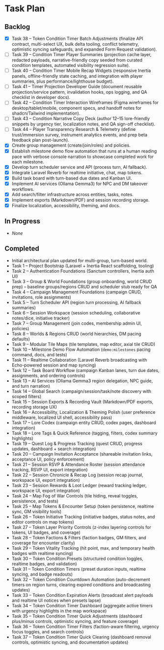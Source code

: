 # Task Plan

## Backlog
- [x] Task 38 – Token Condition Timer Batch Adjustments (finalize API contract, multi-select UX, bulk delta tooling, conflict telemetry, optimistic syncing safeguards, and expanded Form Request validation).
- [ ] Task 39 – Condition Timer Player Summaries (projection cache layer, redacted payloads, narrative-friendly copy seeded from curated condition templates, automated visibility regression suite).
- [ ] Task 40 – Condition Timer Mobile Recap Widgets (responsive Inertia panels, offline-friendly state caching, and integration with player summaries, plus performance/lighthouse budget).
- [ ] Task 41 – Timer Projection Developer Guide (document reusable projection/service pattern, invalidation hooks, ops logging, and QA checklist in developer docs).
- [ ] Task 42 – Condition Timer Interaction Wireframes (Figma wireframes for desktop/tablet/mobile, component specs, and handoff notes for shadcn/Tailwind implementation).
- [ ] Task 43 – Condition Narrative Copy Deck (author 12–15 lore-friendly snippets by urgency tier, localization notes, and QA sign-off checklist).
- [ ] Task 44 – Player Transparency Research & Telemetry (define trust/immersion survey, instrument analytics events, and prep beta feedback plan post-launch).
- [x] Create group management (create/join/roles) and policies.
- [x] Establish milestone demo flow automation that runs at a human reading pace with verbose console narration to showcase completed work for each milestone.
- [x] Develop turn scheduler service and API (process turn, AI fallback).
- [x] Integrate Laravel Reverb for realtime initiative, chat, map tokens.
- [x] Build task board with turn-based due dates and Kanban UI.
- [x] Implement AI services (Ollama Gemma3) for NPC and DM takeover workflows.
- [x] Add search/filter infrastructure across entities, tasks, notes.
- [x] Implement exports (Markdown/PDF) and session recording storage.
- [x] Finalize localization, accessibility, theming, and docs.
## In Progress
- _None_

## Completed
- Initial architectural plan updated for multi-group, turn-based world.
- Task 1 – Project Bootstrap (Laravel + Inertia React scaffolding, tooling)
- Task 2 – Authentication Foundations (Sanctum controllers, Inertia auth UI)
- Task 3 – Group & World Foundations (group onboarding, world CRUD prep) – baseline groups/regions CRUD and scheduler stub ready for QA
- Task 4 – Campaign Management Foundations (campaign CRUD, invitations, role assignments)
- Task 5 – Turn Scheduler API (region turn processing, AI fallback summaries)
- Task 6 – Session Workspace (session scheduling, collaborative notes/dice, initiative tracker)
- Task 7 – Group Management (join codes, membership admin UI, policies)
- Task 8 – Worlds & Regions CRUD (world hierarchies, DM pacing defaults)
- Task 9 – Modular Tile Maps (tile templates, map editor, axial tile CRUD)
- Task 10 – Milestone Demo Flow Automation (`demo:milestones` pacing command, docs, and tests)
- Task 11 – Realtime Collaboration (Laravel Reverb broadcasting with Echo-powered session and map syncing)
- Task 12 – Task Board Workflow (campaign Kanban lanes, turn due dates, assignments, and ordering controls)
- Task 13 – AI Services (Ollama Gemma3 region delegation, NPC guide, and turn narration)
- Task 14 – Global Search (campaign/session/task/note discovery with scoped filters)
- Task 15 – Session Exports & Recording Vault (Markdown/PDF exports, recording storage UX)
- Task 16 – Accessibility, Localization & Theming Polish (user preference middleware, localized UI shell, accessibility pass)
- Task 17 – Lore Codex (campaign entity CRUD, codex pages, dashboard integration)
- Task 18 – Lore Tags & Quick Reference (tagging, filters, codex summary highlights)
- Task 19 – Quest Log & Progress Tracking (quest CRUD, progress updates, dashboard + search integration)
- Task 20 – Campaign Invitation Acceptance (shareable invitation links, acceptance UI, policy enforcement)
- Task 21 – Session RSVP & Attendance Roster (session attendance tracking, RSVP UI, export integration)
- Task 22 – Session Chronicle & Recap Log (session recap journal, workspace UI, export integration)
- Task 23 – Session Rewards & Loot Ledger (reward tracking ledger, workspace UI, export integration)
- Task 24 – Map Fog of War Controls (tile hiding, reveal toggles, persistence, and tests)
- Task 25 – Map Tokens & Encounter Setup (token persistence, realtime sync, GM visibility tools)
- Task 26 – Token Initiative Tracking (initiative badges, status notes, and editor controls on map tokens)
- Task 27 – Token Layer Priority Controls (z-index layering controls for tokens, UI badges, and coverage)
- Task 28 – Token Factions & Filters (faction badges, GM filters, and coverage for encounter clarity)
- Task 29 – Token Vitality Tracking (hit point, max, and temporary health badges with realtime syncing)
- Task 30 – Token Condition Presets (structured condition toggles, realtime badges, and validation)
- Task 31 – Token Condition Timers (preset duration inputs, realtime syncing, and badge readouts)
- Task 32 – Token Condition Countdown Automation (auto-decrement timers on region turns, clearing expired conditions and broadcasting updates)
- Task 33 – Token Condition Expiration Alerts (broadcast alert payloads and realtime UI notices when presets lapse)
- Task 34 – Token Condition Timer Dashboard (aggregate active timers with urgency highlights in the map workspace)
- Task 35 – Token Condition Timer Quick Adjustments (dashboard plus/minus controls, optimistic syncing, and feature coverage)
- Task 36 – Token Condition Timer Filters (faction-aware filtering, urgency focus toggles, and search controls)
- Task 37 – Token Condition Timer Quick Clearing (dashboard removal controls, optimistic syncing, and documentation updates)
